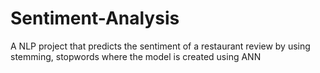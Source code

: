 # Sentiment-Analysis
A NLP project that predicts the sentiment of a restaurant review by using stemming, stopwords where the model is created using ANN 
